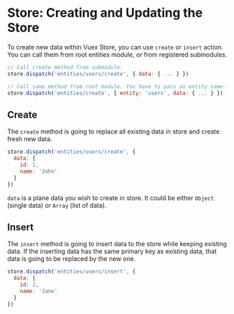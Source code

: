# Store: Creating and Updating the Store

To create new data within Vuex Store, you can use `create` or `insert` action. You can call them from root entities module, or from registered submodules.

```js
// Call create method from submodule.
store.dispatch('entities/users/create', { data: { ... } })

// Call same method from root module. You have to pass an entity name.
store.dispatch('entities/create', { entity: 'users', data: { ... } })
``` 

## Create

The `create` method is going to replace all existing data in store and create fresh new data.

```js
store.dispatch('entities/users/create', {
  data: {
    id: 1,
    name: 'John'
  }
})
```

`data` is a plane data you wish to create in store. It could be either `Object` (single data) or `Array` (list of data).

## Insert

The `insert` method is going to insert data to the store while keeping existing data. If the inserting data has the same primary key as existing data, that data is going to be replaced by the new one.

```js
store.dispatch('entities/users/insert', {
  data: {
    id: 2,
    name: 'Jane'
  }
})
```
